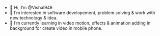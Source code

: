 - 👋 Hi, I’m @Vishal949
- 👀 I’m interested in software developement, problem solving & work with new technology & idea.
- 🌱 I’m currently learning in video motion, effects & animation adding in background for create video in mobile phone.
<!---
Vishal949/Vishal949 is a ✨ special ✨ repository because its `README.md` (this file) appears on your GitHub profile.
You can click the Preview link to take a look at your changes.
--->
